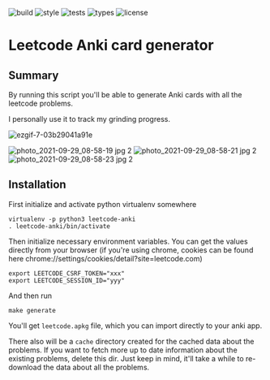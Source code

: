 
![build](https://github.com/prius/leetcode-anki/actions/workflows/build-deck.yml/badge.svg)
![style](https://github.com/prius/leetcode-anki/actions/workflows/style-check.yml/badge.svg)
![tests](https://github.com/prius/leetcode-anki/actions/workflows/tests.yml/badge.svg)
![types](https://github.com/prius/leetcode-anki/actions/workflows/type-check.yml/badge.svg)
![license](https://img.shields.io/github/license/prius/leetcode-anki)

# Leetcode Anki card generator

## Summary
By running this script you'll be able to generate Anki cards with all the leetcode problems.

I personally use it to track my grinding progress.

![ezgif-7-03b29041a91e](https://user-images.githubusercontent.com/1616237/134259809-57af6afb-8885-4899-adf8-a2639977baeb.gif)

![photo_2021-09-29_08-58-19 jpg 2](https://user-images.githubusercontent.com/1616237/135676120-6a83229d-9715-45fb-8f85-1b1b27d96f9b.png)
![photo_2021-09-29_08-58-21 jpg 2](https://user-images.githubusercontent.com/1616237/135676123-106871e0-bc8e-4d23-acef-c27ebe034ecf.png)
![photo_2021-09-29_08-58-23 jpg 2](https://user-images.githubusercontent.com/1616237/135676125-90067ea3-e111-49da-ae13-7bce81040c37.png)


## Installation
First initialize and activate python virtualenv somewhere
```
virtualenv -p python3 leetcode-anki
. leetcode-anki/bin/activate
```

Then initialize necessary environment variables. You can get the values directly from your browser (if you're using chrome, cookies can be found here chrome://settings/cookies/detail?site=leetcode.com)
```
export LEETCODE_CSRF_TOKEN="xxx"
export LEETCODE_SESSION_ID="yyy"
```

And then run
```
make generate
```

You'll get `leetcode.apkg` file, which you can import directly to your anki app.

There also will be a `cache` directory created for the cached data about the problems. If you want to fetch more up to date information about the existing problems, delete this dir. Just keep in mind, it'll take a while to re-download the data about all the problems.
